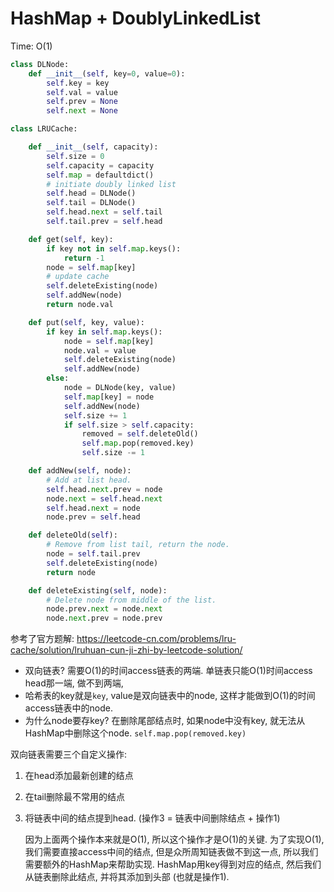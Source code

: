 # HashMap + DoublyLinkedList

Time: O(1)

```python
class DLNode:
    def __init__(self, key=0, value=0):
        self.key = key
        self.val = value
        self.prev = None
        self.next = None

class LRUCache:

    def __init__(self, capacity):
        self.size = 0
        self.capacity = capacity
        self.map = defaultdict()
        # initiate doubly linked list
        self.head = DLNode()
        self.tail = DLNode()
        self.head.next = self.tail
        self.tail.prev = self.head

    def get(self, key):
        if key not in self.map.keys():
            return -1
        node = self.map[key]
        # update cache
        self.deleteExisting(node)
        self.addNew(node)
        return node.val

    def put(self, key, value):
        if key in self.map.keys():
            node = self.map[key]
            node.val = value
            self.deleteExisting(node)
            self.addNew(node)
        else:
            node = DLNode(key, value)
            self.map[key] = node
            self.addNew(node)
            self.size += 1
            if self.size > self.capacity:
                removed = self.deleteOld()
                self.map.pop(removed.key)
                self.size -= 1

    def addNew(self, node):
        # Add at list head.
        self.head.next.prev = node
        node.next = self.head.next
        self.head.next = node
        node.prev = self.head

    def deleteOld(self):
        # Remove from list tail, return the node.
        node = self.tail.prev
        self.deleteExisting(node)
        return node

    def deleteExisting(self, node):
        # Delete node from middle of the list.
        node.prev.next = node.next
        node.next.prev = node.prev
```

参考了官方题解: https://leetcode-cn.com/problems/lru-cache/solution/lruhuan-cun-ji-zhi-by-leetcode-solution/

-   双向链表? 需要O(1)的时间access链表的两端. 单链表只能O(1)时间access head那一端, 做不到两端, 
-   哈希表的key就是`key`, value是双向链表中的node, 这样才能做到O(1)的时间access链表中的node.
-   为什么node要存key? 在删除尾部结点时, 如果node中没有key, 就无法从HashMap中删除这个node. `self.map.pop(removed.key)`



双向链表需要三个自定义操作:

1.  在head添加最新创建的结点

2.  在tail删除最不常用的结点

3.  将链表中间的结点提到head. (操作3 = 链表中间删除结点 + 操作1)

    因为上面两个操作本来就是O(1), 所以这个操作才是O(1)的关键. 为了实现O(1), 我们需要直接access中间的结点, 但是众所周知链表做不到这一点, 所以我们需要额外的HashMap来帮助实现. HashMap用key得到对应的结点, 然后我们从链表删除此结点, 并将其添加到头部 (也就是操作1).